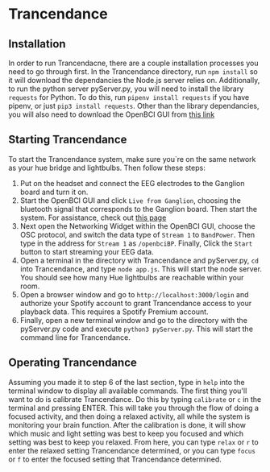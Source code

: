 # Trancendance
## Installation
In order to run Trancendacne, there are a couple installation processes you need to go through first. In the Trancendance directory, run `npm install` so it will download the dependancies the Node.js server relies on. Additionally, to run the python server pyServer.py, you will need to install the library `requests` for Python. To do this, run `pipenv install requests` if you have pipenv, or just `pip3 install requests`.
Other than the library dependancies, you will also need to download the OpenBCI GUI from [this link](http://docs.openbci.com/OpenBCI%20Software/01-OpenBCI_GUI#the-openbci-gui-installing-the-openbci-gui-as-a-standalone-application)
## Starting Trancendance
To start the Trancendance system, make sure you`re on the same network as your hue bridge and lightbulbs. Then follow these steps:
1. Put on the headset and connect the EEG electrodes to the Ganglion board and turn it on.
2. Start the OpenBCI GUI and click `Live from Ganglion`, choosing the bluetooth signal that corresponds to the Ganglion board. Then start the system. For assistance, check out [this page](http://docs.openbci.com/Tutorials/02-Ganglion_Getting%20Started_Guide)
3. Next open the Networking Widget within the OpenBCI GUI, choose the OSC protocol, and switch the data type of `Stream 1` to `BandPower`. Then type in the address for `Stream 1` as `/openbciBP`. Finally, Click the `Start` button to start streaming your EEG data.
4. Open a terminal in the directory with Trancendance and pyServer.py, `cd` into Trancendance, and type `node app.js`. This will start the node server. You should see how many Hue lightbulbs are reachable within your room.
5. Open a browser window and go to `http://localhost:3000/login` and authorize your Spotify account to grant Trancendance access to your playback data. This requires a Spotify Premium account.
6. Finally, open a new terminal window and go to the directory with the pyServer.py code and execute `python3 pyServer.py`. This will start the command line for Trancendance.
## Operating Trancendance
Assuming you made it to step 6 of the last section, type in `help` into the terminal window to display all available commands. The first thing you'll want to do is calibrate Trancendance. Do this by typing `calibrate` or `c` in the terminal and pressing ENTER. This will take you through the flow of doing a focused activity, and then doing a relaxed activity, all while the system is monitoring your brain function.
After the calibration is done, it will show which music and light setting was best to keep you focused and which setting was best to keep you relaxed. From here, you can type `relax` or `r` to enter the relaxed setting Trancendance determined, or you can type `focus` or `f` to enter the focused setting that Trancendance determined.